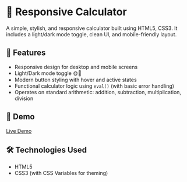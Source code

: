 # 🧮 Responsive Calculator

A simple, stylish, and responsive calculator built using HTML5, CSS3. It includes a light/dark mode toggle, clean UI, and mobile-friendly layout.

## 🌟 Features

- Responsive design for desktop and mobile screens
- Light/Dark mode toggle 🌞🌙
- Modern button styling with hover and active states
- Functional calculator logic using `eval()` (with basic error handling)
- Operates on standard arithmetic: addition, subtraction, multiplication, division

## 🚀 Demo

[Live Demo](https://your-live-demo-link.com) 

## 🛠️ Technologies Used

- HTML5
- CSS3 (with CSS Variables for theming)
